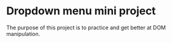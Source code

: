 # Dropdown menu mini project

The purpose of this project is to practice and get better at DOM manipulation.
